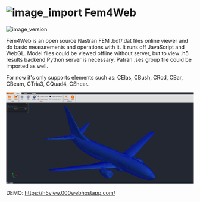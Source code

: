 # ![image_import](flask/static/img/Logo.svg 'Intro') Fem4Web
![image_version](https://img.shields.io/badge/build-beta%20%5Bv.%200.0.1%5D-blue.svg 'Version') 

Fem4Web is an open source Nastran FEM .bdf/.dat files online viewer and do basic measurements and operations with it. It runs off JavaScript and WebGL. Model files could be viewed offline without server, but to view .h5 results backend Python server is necessary.
Patran .ses group file could be imported as well.


For now it's only supports elements such as:
  CElas, CBush, CRod, CBar, CBeam, CTria3, CQuad4, CShear.
  
  ![image_import](wiki/image1.png 'Example')

DEMO:
https://h5view.000webhostapp.com/
